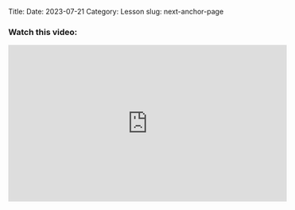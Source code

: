 Title: <next anchor page>
Date: 2023-07-21
Category: Lesson
slug: next-anchor-page



### Watch this video:
<iframe width="560" height="315" src="https://www.youtube.com/embed/<id>?start=10&end=20" title="YouTube video player" frameborder="0" allow="accelerometer; autoplay; clipboard-write; encrypted-media; gyroscope; picture-in-picture; web-share" allowfullscreen></iframe>



